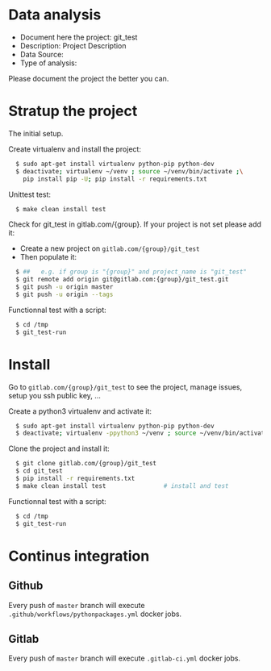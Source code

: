 # Data analysis
- Document here the project: git_test
- Description: Project Description
- Data Source:
- Type of analysis:

Please document the project the better you can.

# Stratup the project

The initial setup.

Create virtualenv and install the project:
```bash
  $ sudo apt-get install virtualenv python-pip python-dev
  $ deactivate; virtualenv ~/venv ; source ~/venv/bin/activate ;\
    pip install pip -U; pip install -r requirements.txt
```

Unittest test:
```bash
  $ make clean install test
```

Check for git_test in gitlab.com/{group}.
If your project is not set please add it:

- Create a new project on `gitlab.com/{group}/git_test`
- Then populate it:

```bash
  $ ##   e.g. if group is "{group}" and project_name is "git_test"
  $ git remote add origin git@gitlab.com:{group}/git_test.git
  $ git push -u origin master
  $ git push -u origin --tags
```

Functionnal test with a script:
```bash
  $ cd /tmp
  $ git_test-run
```
# Install
Go to `gitlab.com/{group}/git_test` to see the project, manage issues,
setup you ssh public key, ...

Create a python3 virtualenv and activate it:
```bash
  $ sudo apt-get install virtualenv python-pip python-dev
  $ deactivate; virtualenv -ppython3 ~/venv ; source ~/venv/bin/activate
```

Clone the project and install it:
```bash
  $ git clone gitlab.com/{group}/git_test
  $ cd git_test
  $ pip install -r requirements.txt
  $ make clean install test                # install and test
```
Functionnal test with a script:
```bash
  $ cd /tmp
  $ git_test-run
``` 

# Continus integration
## Github 
Every push of `master` branch will execute `.github/workflows/pythonpackages.yml` docker jobs.
## Gitlab
Every push of `master` branch will execute `.gitlab-ci.yml` docker jobs.

